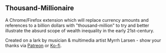 ## Thousand-Millionaire

A Chrome/Firefox extension which will replace currency amounts and references to a billion dollars with "thousand-million" to try and better illustrate the absurd scope of wealth inequality in the early 21st-century.

Created on a lark by musician & multimedia artist Myrrh Larsen - show your thanks via [Patreon](https://www.patreon.com/myrrh) or [Ko-fi](https://ko-fi.com/myrrhlarsen).